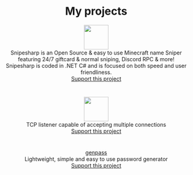 <h1 align="center">My projects</h1>

<p align="center">
  <a href="https://snipesharp.xyz"><img src="https://snipesharp.xyz/favicon.ico" height="64px"/></a>
  <br> Snipesharp is an Open Source & easy to use Minecraft name Sniper<br>
  featuring 24/7 giftcard & normal sniping, Discord RPC & more!<br>
  Snipesharp is coded in .NET C# and is focused on both speed and user friendliness.<br>
  <a href="https://snipesharp.xyz/donate">Support this project</a>
</p>
<h1 align="center"></h1>
<p align="center">
  <a href="https://github.com/dement6d/demilis"><img src="https://user-images.githubusercontent.com/93228501/153415769-1223225e-578e-4b3e-93bc-8b27614eb209.png" height="64px"/></a>
  <br>TCP listener capable of accepting multiple connections<br>
  <a href="https://github.com/dement6d/demilis#donate">Support this project</a>
</p>
<h1 align="center"></h1>
<p align="center">
  <a href="https://github.com/dement6d/genpass">genpass</a>
  <br>Lightweight, simple and easy to use password generator<br>
  <a href="https://snipesharp.xyz/donate">Support this project</a>
</p>
